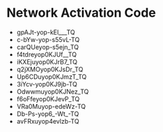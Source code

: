 # Network Activation Code
* gpAJt-yop-kEl___TQ
* c-bYw-yop-s55vL-TQ
* carQUeyop-s5ejn_TQ
* f4tdreyop0KJUf__TQ
* iKXEjuyop0KJrB7_TQ
* q2jXMOyop0KJsDr_TQ
* Up6CDuyop0KJmzT_TQ
* 3iYcv-yop0KJ9jb-TQ
* Odwwmuyop0KJNez_TQ
* f6oFfeyop0KJevP_TQ
* VRa0Muyop-edeWz-TQ
* Db-Ps-yop6_-Wt_-TQ
* avFRxuyop4evlzb-TQ